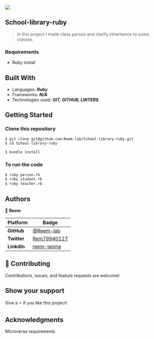 
![](https://img.shields.io/static/v1?label=BY&message=Reemoz&color=pink)

## School-library-ruby

> In this project I made class person and clarify inheritance to some classes.


### Requirements
- Ruby install 

## Built With

- Languages: _**Ruby**_
- Frameworks: _**N/A**_
- Technologies used: _**GIT, GITHUB, LINTERS**_

## Getting Started

### Clone this repository

```bash
$ git clone git@github.com:Reem-lab/School-library-ruby.git
$ cd School-library-ruby

$ bundle install

```
### To run the code
```bash
$ ruby person.rb
$ ruby student.rb
$ ruby teacher.rb
```

## Authors

👤 **Reem**

 Platform | Badge |
 --- | --- |
 **GitHub**  | [@Reem-lab](https://github.com/Reem-lab)
 **Twitter** | [Rem79940127](https://twitter.com/Rem79940127)
 **LinkdIn** | [reem-janina](https://www.linkedin.com/in/reem-janina-ab74ab21a/)

## 🤝 Contributing

Contributions, issues, and feature requests are welcome!

## Show your support

Give a ⭐️ if you like this project!

## Acknowledgments

Microverse requirements